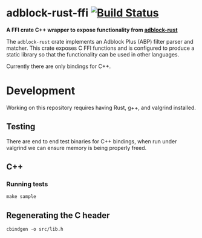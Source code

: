 # adblock-rust-ffi [![Build Status](https://travis-ci.org/presearch/adblock-rust-ffi.svg?branch=master)](https://travis-ci.org/presearch/adblock-rust-ffi)

**A FFI crate C++ wrapper to expose functionality from [adblock-rust](https://github.com/presearch/adblock-rust)**

The `adblock-rust` crate implements an Adblock Plus (ABP) filter parser and matcher. This
crate exposes C FFI functions and is configured to produce a static library so that the functionality
can be used in other languages.

Currently there are only bindings for C++.

# Development

Working on this repository requires having Rust, g++, and valgrind installed.

## Testing

There are end to end test binaries for C++ bindings, when run under
valgrind we can ensure memory is being properly freed.

## C++

### Running tests

```
make sample
```

## Regenerating the C header

```
cbindgen -o src/lib.h
```
